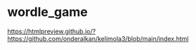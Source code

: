 # wordle_game
https://htmlpreview.github.io/?https://github.com/onderalkan/kelimola3/blob/main/index.html
